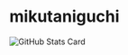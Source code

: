# mikutaniguchi

![GitHub Stats Card](https://github-readme-stats.vercel.app/api?username=zizi4n5&count_private=true&theme=dracula)
